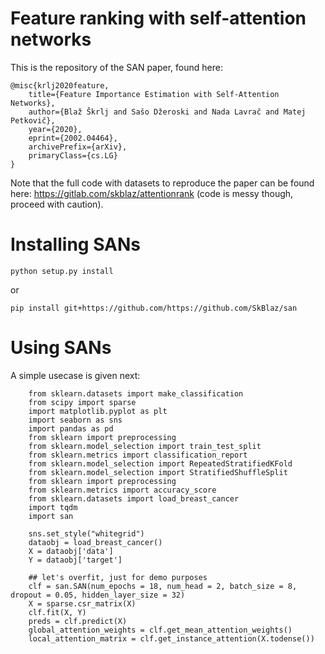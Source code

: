 # Feature ranking with self-attention networks
This is the repository of the SAN paper, found here:

```
@misc{krlj2020feature,
    title={Feature Importance Estimation with Self-Attention Networks},
    author={Blaž Škrlj and Sašo Džeroski and Nada Lavrač and Matej Petkovič},
    year={2020},
    eprint={2002.04464},
    archivePrefix={arXiv},
    primaryClass={cs.LG}
}
```
Note that the full code with datasets to reproduce the paper can be found here: https://gitlab.com/skblaz/attentionrank (code is messy though, proceed with caution).

# Installing SANs
```
python setup.py install
```

or

```
pip install git+https://github.com/https://github.com/SkBlaz/san
```

# Using SANs
A simple usecase is given next:

```
    from sklearn.datasets import make_classification
    from scipy import sparse
    import matplotlib.pyplot as plt
    import seaborn as sns
    import pandas as pd
    from sklearn import preprocessing
    from sklearn.model_selection import train_test_split
    from sklearn.metrics import classification_report
    from sklearn.model_selection import RepeatedStratifiedKFold
    from sklearn.model_selection import StratifiedShuffleSplit
    from sklearn import preprocessing
    from sklearn.metrics import accuracy_score
    from sklearn.datasets import load_breast_cancer
    import tqdm
    import san
    
    sns.set_style("whitegrid")
    dataobj = load_breast_cancer()
    X = dataobj['data']
    Y = dataobj['target']

    ## let's overfit, just for demo purposes
    clf = san.SAN(num_epochs = 18, num_head = 2, batch_size = 8, dropout = 0.05, hidden_layer_size = 32)
    X = sparse.csr_matrix(X)
    clf.fit(X, Y)
    preds = clf.predict(X)
    global_attention_weights = clf.get_mean_attention_weights()
    local_attention_matrix = clf.get_instance_attention(X.todense())

```